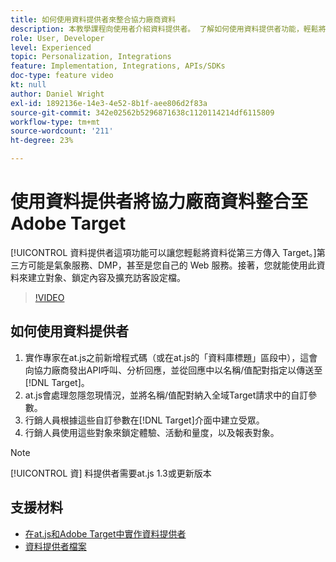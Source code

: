 ```yaml
---
title: 如何使用資料提供者來整合協力廠商資料
description: 本教學課程向使用者介紹資料提供者。 了解如何使用資料提供者功能，輕鬆將資料從協力廠商傳遞至Adobe Target。
role: User, Developer
level: Experienced
topic: Personalization, Integrations
feature: Implementation, Integrations, APIs/SDKs
doc-type: feature video
kt: null
author: Daniel Wright
exl-id: 1892136e-14e3-4e52-8b1f-aee806d2f83a
source-git-commit: 342e02562b5296871638c1120114214df6115809
workflow-type: tm+mt
source-wordcount: '211'
ht-degree: 23%

---
```


# 使用資料提供者將協力廠商資料整合至Adobe Target

[!UICONTROL 資料提供者這項功能可以讓您輕鬆將資料從第三方傳入 Target。]第三方可能是氣象服務、DMP，甚至是您自己的 Web 服務。接著，您就能使用此資料來建立對象、鎖定內容及擴充訪客設定檔。

>[!VIDEO](https://video.tv.adobe.com/v/22349/?quality=12)

## 如何使用資料提供者

1. 實作專家在at.js之前新增程式碼（或在at.js的「資料庫標題」區段中），這會向協力廠商發出API呼叫、分析回應，並從回應中以名稱/值配對指定以傳送至[!DNL Target]。
1. at.js會處理忽隱忽現情況，並將名稱/值配對納入全域Target請求中的自訂參數。
1. 行銷人員根據這些自訂參數在[!DNL Target]介面中建立受眾。
1. 行銷人員使用這些對象來鎖定體驗、活動和量度，以及報表對象。

>[!NOTE]
>
>[!UICONTROL 資] 料提供者需要at.js 1.3或更新版本

## 支援材料

* [在at.js和Adobe Target中實作資料提供者](implement-data-providers-to-integrate-third-party-data.md)
* [資料提供者檔案](https://experienceleague.adobe.com/docs/target/using/implement-target/client-side/at-js-implementation/functions-overview/targetgobalsettings.html?lang=en#data-providers)
